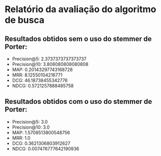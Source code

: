 # Relatório da avaliação do algoritmo de busca

## Resultados obtidos sem o uso do stemmer de Porter:

- Precision@5: 2.3737373737373737
- Precision@10: 3.808080808080808
- MAP: 0.20143297743168728
- MRR: 8.12550104216771
- DCG: 46.18738455342776
- NDCG: 0.5721257888485758

## Resultados obtidos com o uso do stemmer de Porter:

- Precision@5: 3.0
- Precision@10: 3.0
- MAP: 1.5708513800548756
- MRR: 1.0
- DCG: 0.3621306803912627
- NDCG: 0.007476777642190936

